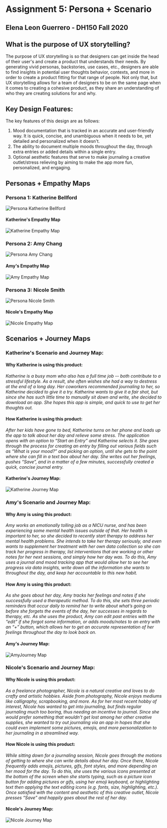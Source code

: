 # Assignment 5: Persona + Scenario

## Elena Leon Guerrero - DH150 Fall 2020



## What is the purpose of UX storytelling?

The purpose of UX storytelling is so that designers can get inside the head of their user's and create a product that understands their needs. By generating vivid personas, backstories, use cases, etc., designers are able to find insights in potential user thoughts behavior, contexts, and more in order to create a product fitting for that range of people. Not only that, but UX storytelling allows for a team of designers to be on the same page when it comes to creating a cohesive product, as they share an understanding of who they are creating solutions for and why. 



## Key Design Features:

The key features of this design are as follows:

1) Mood documentation that is tracked in an accurate and user-friendly way. It is quick, concise, and unambiguous when it needs to be, yet detailed and personalized when it doesn't.
2) The ability to document multiple moods throughout the day, through extra entries or added details within a single entry.
3) Optional aesthetic features that serve to make journaling a creative outlet/stress relieving by aiming to make the app more fun, personalized, and engaging.



## Personas + Empathy Maps

### Persona 1: Katherine Bellford

![Persona Katherine Bellford](personakatherine.jpg)

#### Katherine's Empathy Map

![Katherine Empathy Map](empathymapkatherine.png)


### Persona 2: Amy Chang

![Persona Amy Chang](personaamy.jpg)

#### Amy's Empathy Map

![Amy Empathy Map](empathymapamy.png)


### Persona 3: Nicole Smith

![Persona Nicole Smith](personanicole.jpg)

#### Nicole's Empathy Map

![Nicole Empathy Map](empathymapnicole.png)



## Scenarios + Journey Maps

### Katherine's Scenario and Journey Map:

#### Why Katherine is using this product:
*Katherine is a busy mom who also has a full time job -- both contribute to a stressful lifestyle. As a result, she often wishes she had a way to destress at the end of a long day. Her coworkers recommended journaling to her, so Katherine decided to give it a try. Katherine wants to give it a fair shot, but since she has such little time to manually sit down and write, she decided to download an app. She hopes this app is simple, and quick to use to get her thoughts out.*

#### How Katherine is using this product:
*After her kids have gone to bed, Katherine turns on her phone and loads up the app to talk about her day and relieve some stress. The application opens with an option to “Start an Entry” and Katherine selects it. She goes through the process for creating an entry by filling out various fields such as “What is your mood?” and picking an option, until she gets to the point where she can fill in a text box about her day. She writes out her feelings, pushes “Save”, and in a matter of a few minutes, successfully created a quick, concise journal entry.*

#### Katherine's Journey Map:

![Katherine Journey Map](journeymapkatherine.png)


### Amy's Scenario and Journey Map:

#### Why Amy is using this product:
*Amy works an emotionally tolling job as a NICU nurse, and has been experiencing some mental health issues outside of that. Her health is important to her, so she decided to recently start therapy to address her mental health problems. She intends to take her therapy seriously, and even wants to supplement her treatment with her own data collection so she can track her progress in therapy, list interventions that are working or other notes for her next sessions, and simply how her day was. To do this, Amy uses a journal and mood tracking app that would allow her to see her progress via data insights, write down all the information she wants to throughout the day, and keep her accountable to this new habit.*

#### How Amy is using this product:
*As she goes about her day, Amy tracks her feelings and notes if she successfully used a therapeutic method. To do this, she sets three periodic reminders that occur daily to remind her to write about what’s going on before she forgets the events of the day, her successes in regards to therapy, etc. As she uses the product, Amy can edit past entries with the “edit” if she forgot some information, or adds moods/notes to an entry with an “+” button, which allows her to get an accurate representation of her feelings throughout the day to look back on.*

#### Amy's Journey Map:

![AmyJourney Map](journeymapamy.png)


### Nicole's Scenario and Journey Map:

#### Why Nicole is using this product:
*As a freelance photographer, Nicole is a natural creative and loves to do crafty and artistic hobbies. Aside from photography, Nicole enjoys mediums like calligraphy, scrapbooking, and more. As for her most recent hobby of interest, Nicole has wanted to get into journaling, but finds regular journaling much too boring, thus needing an incentive to journal. Since she would prefer something that wouldn’t get lost among her other creative supplies, she wanted to try out journaling via an app in hopes that she could even implement some pictures, emojis, and more personalization to her journaling in a streamlined way.*

#### How Nicole is using this product:
*While sitting down for a journaling session, Nicole goes through the motions of getting to where she can write details about her day. Once there, Nicole frequently adds emojis, pictures, gifs, font styles, and more depending on her mood for the day. To do this, she uses the various icons presented at the bottom of the screen when she starts typing, such as a picture icon button for adding pictures or gifs, using her emoji keyboard, or highlighting text then applying the text editing icons (e.g. fonts, size, highlighting, etc.). Once satisfied with the content and aesthetic of this creative outlet, Nicole presses “Save” and happily goes about the rest of her day.*

#### Nicole's Journey Map:

![Nicole Journey Map](journeymapnicole.png)
